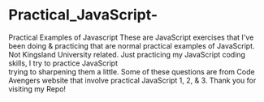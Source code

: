 # Practical_JavaScript-
Practical Examples of Javascript
These are JavaScript exercises that I've been doing & practicing that are normal practical examples of JavaScript. Not Kingsland University related. Just practicing my JavaScript coding skills, I try to practice JavaScript       
trying to sharpening them a little. Some of these questions are from Code Avengers website that involve practical JavaScript 1, 2, & 3. Thank you for visiting my Repo!
